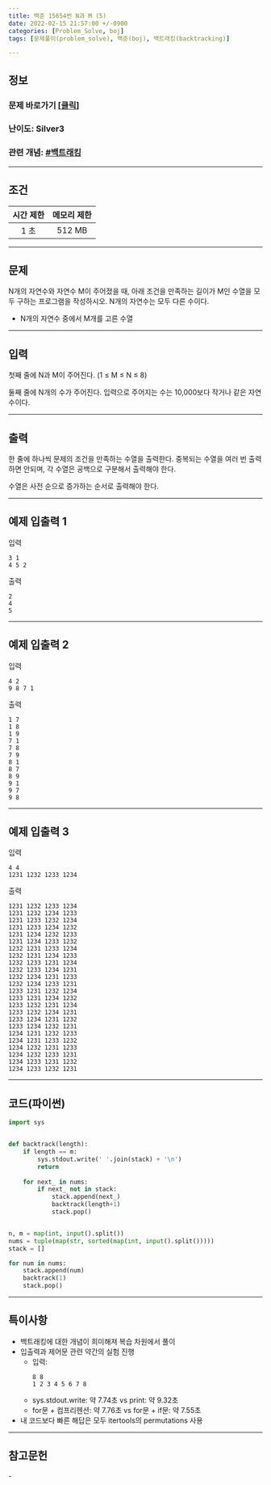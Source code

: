 ```yaml
---
title: 백준 15654번 N과 M (5)
date: 2022-02-15 21:57:00 +/-0900
categories: [Problem_Solve, boj]
tags: [문제풀이(problem_solve), 백준(boj), 백트래킹(backtracking)]

---
```

## 정보
### 문제 바로가기 [[클릭](https://www.acmicpc.net/problem/15654)]
### 난이도: Silver3
### 관련 개념: [#백트래킹](https://www.acmicpc.net/problemset?sort=ac_desc&algo=5)

---
## 조건

시간 제한|메모리 제한
:---:|:---:
1 초|512 MB

---
## 문제
N개의 자연수와 자연수 M이 주어졌을 때, 아래 조건을 만족하는 길이가 M인 수열을 모두 구하는 프로그램을 작성하시오. N개의 자연수는 모두 다른 수이다.

- N개의 자연수 중에서 M개를 고른 수열

---
## 입력
첫째 줄에 N과 M이 주어진다. (1 ≤ M ≤ N ≤ 8)

둘째 줄에 N개의 수가 주어진다. 입력으로 주어지는 수는 10,000보다 작거나 같은 자연수이다.

---
## 출력
한 줄에 하나씩 문제의 조건을 만족하는 수열을 출력한다. 중복되는 수열을 여러 번 출력하면 안되며, 각 수열은 공백으로 구분해서 출력해야 한다.

수열은 사전 순으로 증가하는 순서로 출력해야 한다.

---
## 예제 입출력 1
입력
```
3 1
4 5 2
```

출력
```
2
4
5
```

---
## 예제 입출력 2
입력
```
4 2
9 8 7 1
```

출력
```
1 7
1 8
1 9
7 1
7 8
7 9
8 1
8 7
8 9
9 1
9 7
9 8
```

---
## 예제 입출력 3
입력
```
4 4
1231 1232 1233 1234
```

출력
```
1231 1232 1233 1234
1231 1232 1234 1233
1231 1233 1232 1234
1231 1233 1234 1232
1231 1234 1232 1233
1231 1234 1233 1232
1232 1231 1233 1234
1232 1231 1234 1233
1232 1233 1231 1234
1232 1233 1234 1231
1232 1234 1231 1233
1232 1234 1233 1231
1233 1231 1232 1234
1233 1231 1234 1232
1233 1232 1231 1234
1233 1232 1234 1231
1233 1234 1231 1232
1233 1234 1232 1231
1234 1231 1232 1233
1234 1231 1233 1232
1234 1232 1231 1233
1234 1232 1233 1231
1234 1233 1231 1232
1234 1233 1232 1231
```

---
## 코드(파이썬)
```python
import sys


def backtrack(length):
    if length == m:
        sys.stdout.write(' '.join(stack) + '\n')
        return
    
    for next_ in nums:
        if next_ not in stack:
            stack.append(next_)
            backtrack(length+1)
            stack.pop()


n, m = map(int, input().split())
nums = tuple(map(str, sorted(map(int, input().split()))))
stack = []

for num in nums:
    stack.append(num)
    backtrack(1)
    stack.pop()

```

---
## 특이사항
- 백트래킹에 대한 개념이 희미해져 복습 차원에서 풀이
- 입출력과 제어문 관련 약간의 실험 진행
  - 입력:
    ```
    8 8
    1 2 3 4 5 6 7 8
    ```
  - sys.stdout.write: 약 7.74초 vs print: 약 9.32초
  - for문 + 컴프리헨션: 약 7.76초 vs for문 + if문: 약 7.55초
- 내 코드보다 빠른 해답은 모두 itertools의 permutations 사용
  
---
## 참고문헌
\-
